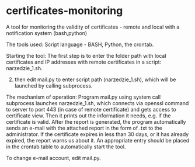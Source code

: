 # certificates-monitoring
A tool for monitoring the validity of certificates - remote and local with a notification system (bash,python)

The tools used:
Script language - BASH,
Python,
the crontab.

  Starting the tool:
The first step is to enter the folder path with local certificates and IP addresses with remote certificates in a script: narzedzie_1.sh.

2. then edit mail.py to enter script path (narzedzie_1.sh), which will be launched by calling subprocess.

  The mechanism of operation:
Program mail.py using system call subprocess launches narzedzie_1.sh, which connects via openssl command to server to port 443 (in case of remote certificate) and gets access to certificate view. Then it prints out the information it needs, e.g. if the certificate is valid. After the report is generated, the program automatically sends an e-mail with the attached report in the form of .txt to the administrator. If the certificate expires in less than 30 days, or it has already expired, the report warns us about it. An appropriate entry should be placed in the crontab table to automatically start the tool.

To change  e-mail account, edit mail.py.


